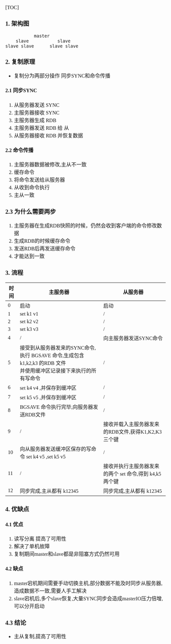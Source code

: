 <font face="Simsun" size=3>

[TOC]

### 1. 架构图

~~~
           master
    slave           slave
slave slave      slave slave
~~~

### 2. 复制原理

- 复制分为两部分操作 同步SYNC和命令传播

#### 2.1 同步SYNC

1. 从服务器发送 SYNC
2. 主服务器接收 SYNC
3. 主服务器生成 RDB
4. 主服务器发送 RDB 给 从
5. 从服务器接收 RDB 并恢复数据

#### 2.2 命令传播

1. 主服务器数据被修改,主从不一致
2. 缓存命令
3. 将命令发送给从服务器
4. 从收到命令执行
5. 主从一致

### 2.3 为什么需要两步

1. 主服务器在生成RDB快照的时候，仍然会收到客户端的命令修改数据
2. 生成RDB的时候缓存命令
3. 发送RDB后再发送缓存命令
4. 才能达到一致

### 3. 流程

| 时间  | 主服务器                                                                        | 从服务器                               |
|-----|-----------------------------------------------------------------------------|------------------------------------|
| 0   | 启动                                                                          | 启动                                 |
| 1   | set k1 v1                                                                   | /                                  |
| 2   | set k2 v2                                                                   | /                                  |
| 3   | set k3 v3                                                                   | /                                  |
| 4   | /                                                                           | 向主服务器发送SYNC命令                      |
| 5   | 接受到从服务器发来的SYNC命令,执行 BGSAVE 命令,生成包含k1,k2,k3 的RDB 文件<br/> 并使用缓冲区记录接下来执行的所有写命令 | /                                  |
| 6   | set k4 v4 ,并保存到缓冲区                                                          | /                                  |
| 7   | set k5 v5 ,并保存到缓冲区                                                          | /                                  |
| 8   | BGSAVE 命令执行完毕,向服务器发送RDB文件                                                   | /                                  |
| 9   | /                                                                           | 接收并载入主服务器发来的RDB文件,获得K1,K2,K3 三个键   |
| 10  | 向从服务器发送缓冲区保存的写命令 set k4 v5 ,set k5 v5                                       | /                                  |
| 11  | /                                                                           | 接收并执行主服务器发来的两个 set 命令,得到 k4,k5 两个键 |
| 12  | 同步完成,主从都有 k12345                                                            | 同步完成,主从都有 k12345                   |

### 4. 优缺点

#### 4.1 优点

1. 读写分离 提高了可用性
2. 解决了单机故障
3. 复制期间master和slave都是非阻塞方式仍然可用

#### 4.2 缺点

1. master宕机期间需要手动切换主机,部分数据不能及时同步从服务器,造成数据不一致,需要人手工解决
2. slave宕机后,多个slave恢复,大量SYNC同步会造成masterIO压力倍增,可以分开启动

### 4.3 结论

- 主从复制,提高了可用性

</font>